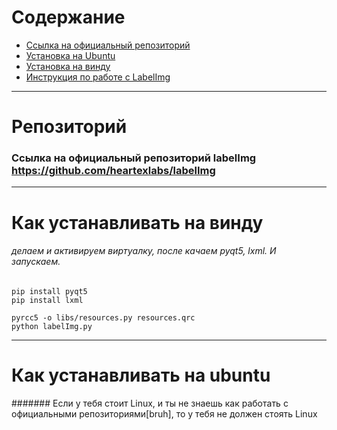 # Содержание

+ [Ссылка на официальный репозиторий](#labelImg_git)
+ [Установка на Ubuntu](#ubuntu_install)
+ [Установка на винду](#windows_install)
+ [Инструкция по работе с LabelImg](#guide)


-----------------------------------------------------------
# <a name="labelImg_git"></a> Репозиторий
### Ссылка на официальный репозиторий labelImg https://github.com/heartexlabs/labelImg

-----------------------------------------------------------
# <a name="windows_install"></a> Как устанавливать на винду
###### делаем и активируем виртуалку, после качаем pyqt5, lxml. И запускаем.
```
pip install pyqt5
pip install lxml

pyrcc5 -o libs/resources.py resources.qrc
python labelImg.py
```
-----------------------------------------------------------
# <a name="ubuntu_install"></a> Как устанавливать на ubuntu
####### Если у тебя стоит Linux, и ты не знаешь как работать с официальными репозиториями[bruh], то у тебя не должен стоять Linux







